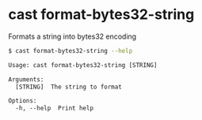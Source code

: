 # cast format-bytes32-string

Formats a string into bytes32 encoding

```bash
$ cast format-bytes32-string --help
```

```txt
Usage: cast format-bytes32-string [STRING]

Arguments:
  [STRING]  The string to format

Options:
  -h, --help  Print help
```